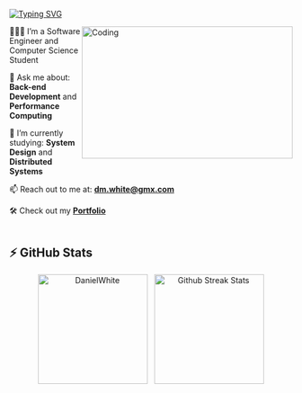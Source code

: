 [![Typing SVG](https://readme-typing-svg.herokuapp.com?font=Lato&size=22&color=016EEA&size=24&lines=Hi+there+%F0%9F%91%8B%2C++I'm+Daniel+%F0%9F%91%A8%E2%80%8D%F0%9F%92%BB...++;Welcome+to+my+GitHub!;I+love+to+learn,+and+hone+my+skills+%F0%9F%92%A1+++;Check+out+my+projects+below!+%F0%9F%91%87)](https://git.io/typing-svg)

<img align="right" alt="Coding" width="375" height="235" src="https://github.com/user-attachments/assets/3ed50fcc-4d76-47b4-8445-6e9c411fa45d">


🙋🏼‍♂️ I’m a Software Engineer and Computer Science Student

💬 Ask me about: **Back-end Development** and **Performance Computing**

🌱 I’m currently studying: **System Design** and **Distributed Systems**

📫 Reach out to me at: **dm.white@gmx.com**

🛠 Check out my **<a href="https://daniel-maxwell.github.io/Portfolio/">Portfolio</a>**
<br><br>
## ⚡ GitHub Stats

<div align="center">
  <img src="https://github-readme-stats.vercel.app/api/top-langs?username=daniel-maxwell&show_icons=true&theme=tokyonight&locale=en&layout=compact&cache-bust=1" alt="DanielWhite" height="195" />
  &nbsp;
      <img src="https://github-readme-streak-git-32433b-daniel-whites-projects-8092d37f.vercel.app?user=daniel-maxwell&theme=dark&border_radius=5&date_format=M%20j%5B%2C%20Y%5D&card_width=400&background=1A1B27&hide_streak=true&hide_longest_streak=true&cache-bust=1" alt="Github Streak Stats" height="195" />
</div>
